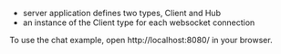 - server application defines two types, Client and Hub
- an instance of the Client type for each websocket connection

To use the chat example, open http://localhost:8080/ in your browser.